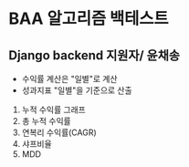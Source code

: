 # BAA 알고리즘 백테스트

## Django backend 지원자/ 윤채송

- 수익률 계산은 "일별"로 계산
- 성과지표 "일별"을 기준으로 산출

1.  누적 수익률 그래프
2.  총 누적 수익률
3.  연복리 수익률(CAGR)
4.  샤프비율
5.  MDD

